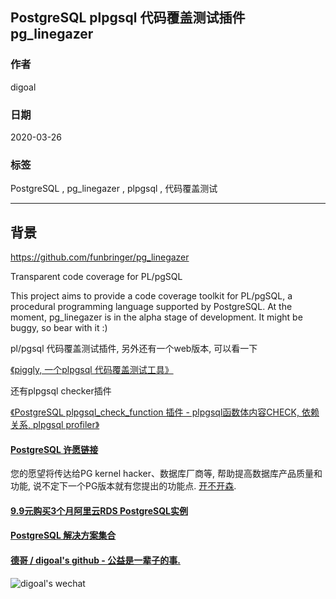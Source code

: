 ## PostgreSQL plpgsql 代码覆盖测试插件 pg_linegazer      
                          
### 作者                           
digoal                          
                          
### 日期                                                      
2020-03-26                           
                          
### 标签                                                            
PostgreSQL , pg_linegazer , plpgsql , 代码覆盖测试     
                          
----                           
                          
## 背景               
https://github.com/funbringer/pg_linegazer    
    
Transparent code coverage for PL/pgSQL    
    
This project aims to provide a code coverage toolkit for PL/pgSQL, a procedural programming language supported by PostgreSQL. At the moment, pg_linegazer is in the alpha stage of development. It might be buggy, so bear with it :)    
    
pl/pgsql 代码覆盖测试插件, 另外还有一个web版本, 可以看一下      
      
[《piggly, 一个plpgsql 代码覆盖测试工具》](../201509/20150907_01.md)     
    
还有plpgsql checker插件    
    
[《PostgreSQL plpgsql_check_function 插件 - plpgsql函数体内容CHECK, 依赖关系, plpgsql profiler》](../201206/20120628_01.md)    
  
  
  
  
  
  
  
  
  
  
  
  
  
  
  
  
  
  
  
  
  
  
  
  
  
  
  
  
  
  
  
  
  
  
  
  
  
  
  
  
  
  
  
  
#### [PostgreSQL 许愿链接](https://github.com/digoal/blog/issues/76 "269ac3d1c492e938c0191101c7238216")
您的愿望将传达给PG kernel hacker、数据库厂商等, 帮助提高数据库产品质量和功能, 说不定下一个PG版本就有您提出的功能点. [开不开森](https://github.com/digoal/blog/issues/76 "269ac3d1c492e938c0191101c7238216").  
  
  
#### [9.9元购买3个月阿里云RDS PostgreSQL实例](https://www.aliyun.com/database/postgresqlactivity "57258f76c37864c6e6d23383d05714ea")
  
  
#### [PostgreSQL 解决方案集合](https://yq.aliyun.com/topic/118 "40cff096e9ed7122c512b35d8561d9c8")
  
  
#### [德哥 / digoal's github - 公益是一辈子的事.](https://github.com/digoal/blog/blob/master/README.md "22709685feb7cab07d30f30387f0a9ae")
  
  
![digoal's wechat](../pic/digoal_weixin.jpg "f7ad92eeba24523fd47a6e1a0e691b59")
  
